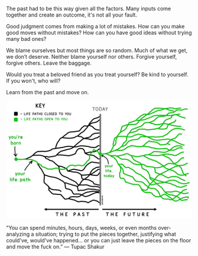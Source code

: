 ---
---

The past had to be this way given all the factors. Many inputs come together and create an outcome, it's not all your fault. 

Good judgment comes from making a lot of mistakes. How can you make good moves without mistakes? How can you have good ideas without trying many bad ones?

We blame ourselves but most things are so random. Much of what we get, we don’t deserve. 
Neither blame yourself nor others. Forgive yourself, forgive others. Leave the baggage. 

Would you treat a beloved friend as you treat yourself? Be kind to yourself. If you won't, who will? 

Learn from the past and move on. 

![](/assets/static/img/life-paths.jpeg)

"You can spend minutes, hours, days, weeks, or even months over-analyzing a situation; trying to put the pieces together, justifying what could've, would've happened... or you can just leave the pieces on the floor and move the fuck on.”
― Tupac Shakur
